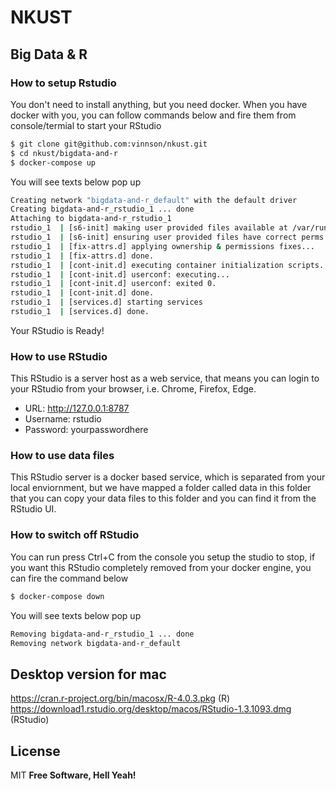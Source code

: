 # NKUST
## Big Data & R
### How to setup Rstudio
You don't need to install anything, but you need docker.
When you have docker with you, you can follow commands below and fire them from console/termial to start your RStudio

```sh
$ git clone git@github.com:vinnson/nkust.git
$ cd nkust/bigdata-and-r
$ docker-compose up
```

You will see texts below pop up
```sh
Creating network "bigdata-and-r_default" with the default driver
Creating bigdata-and-r_rstudio_1 ... done
Attaching to bigdata-and-r_rstudio_1
rstudio_1  | [s6-init] making user provided files available at /var/run/s6/etc...exited 0.
rstudio_1  | [s6-init] ensuring user provided files have correct perms...exited 0.
rstudio_1  | [fix-attrs.d] applying ownership & permissions fixes...
rstudio_1  | [fix-attrs.d] done.
rstudio_1  | [cont-init.d] executing container initialization scripts...
rstudio_1  | [cont-init.d] userconf: executing...
rstudio_1  | [cont-init.d] userconf: exited 0.
rstudio_1  | [cont-init.d] done.
rstudio_1  | [services.d] starting services
rstudio_1  | [services.d] done.
```
Your RStudio is Ready!

### How to use RStudio
This RStudio is a server host as a web service, that means you can login to your RStudio from your browser, i.e. Chrome, Firefox, Edge.
  - URL: http://127.0.0.1:8787
  - Username: rstudio
  - Password: yourpasswordhere

### How to use data files
This RStudio server is a docker based service, which is separated from your local enviornment, but we have mapped a folder called data in this folder that you can copy your data files to this folder and you can find it from the RStudio UI.


### How to switch off RStudio
You can run press Ctrl+C from the console you setup the studio to stop, if you want this RStudio completely removed from your docker engine, you can fire the command below

```sh
$ docker-compose down
```

You will see texts below pop up
```sh
Removing bigdata-and-r_rstudio_1 ... done
Removing network bigdata-and-r_default
```

## Desktop version for mac
https://cran.r-project.org/bin/macosx/R-4.0.3.pkg (R)
https://download1.rstudio.org/desktop/macos/RStudio-1.3.1093.dmg (RStudio)

License
----

MIT
**Free Software, Hell Yeah!**
